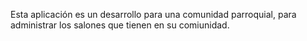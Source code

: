 Esta aplicación es un desarrollo para una comunidad parroquial, para administrar los salones que tienen en su comiunidad. 
